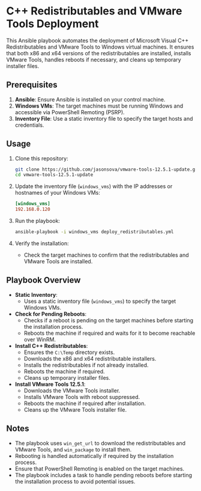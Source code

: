 # C++ Redistributables and VMware Tools Deployment

This Ansible playbook automates the deployment of Microsoft Visual C++ Redistributables and VMware Tools to Windows virtual machines. It ensures that both x86 and x64 versions of the redistributables are installed, installs VMware Tools, handles reboots if necessary, and cleans up temporary installer files.

## Prerequisites

1. **Ansible**: Ensure Ansible is installed on your control machine.
2. **Windows VMs**: The target machines must be running Windows and accessible via PowerShell Remoting (PSRP).
3. **Inventory File**: Use a static inventory file to specify the target hosts and credentials.

## Usage

1. Clone this repository:
   ```bash
   git clone https://github.com/jasonsova/vmware-tools-12.5.1-update.git
   cd vmware-tools-12.5.1-update
   ```

2. Update the inventory file (`windows_vms`) with the IP addresses or hostnames of your Windows VMs:
   ```ini
   [windows_vms]
   192.168.0.120
   ```

3. Run the playbook:
   ```bash
   ansible-playbook -i windows_vms deploy_redistributables.yml
   ```

4. Verify the installation:
   - Check the target machines to confirm that the redistributables and VMware Tools are installed.

## Playbook Overview

- **Static Inventory**:
  - Uses a static inventory file (`windows_vms`) to specify the target Windows VMs.
- **Check for Pending Reboots**:
  - Checks if a reboot is pending on the target machines before starting the installation process.
  - Reboots the machine if required and waits for it to become reachable over WinRM.
- **Install C++ Redistributables**:
  - Ensures the `C:\Temp` directory exists.
  - Downloads the x86 and x64 redistributable installers.
  - Installs the redistributables if not already installed.
  - Reboots the machine if required.
  - Cleans up temporary installer files.
- **Install VMware Tools 12.5.1**:
  - Downloads the VMware Tools installer.
  - Installs VMware Tools with reboot suppressed.
  - Reboots the machine if required after installation.
  - Cleans up the VMware Tools installer file.

## Notes

- The playbook uses `win_get_url` to download the redistributables and VMware Tools, and `win_package` to install them.
- Rebooting is handled automatically if required by the installation process.
- Ensure that PowerShell Remoting is enabled on the target machines.
- The playbook includes a task to handle pending reboots before starting the installation process to avoid potential issues.

